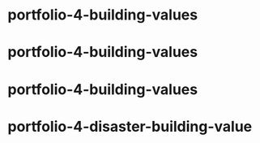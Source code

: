 # portfolio-4-building-values
# portfolio-4-building-values
# portfolio-4-building-values
# portfolio-4-disaster-building-value
